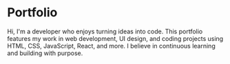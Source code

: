 # Portfolio
Hi, I'm a developer who enjoys turning ideas into code. This portfolio features my work in web development, UI design, and coding projects using HTML, CSS, JavaScript, React, and more. I believe in continuous learning and building with purpose.
